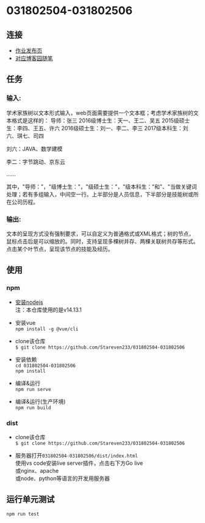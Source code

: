 # 031802504-031802506

## 连接
- [作业发布页](https://edu.cnblogs.com/campus/fzu/SE2020/homework/11277)
- [对应博客园随笔](https://www.cnblogs.com/Stareven233/p/13797157.html)

## 任务
### 输入:
学术家族树以文本形式输入，web页面需要提供一个文本框；考虑学术家族树的文本格式是这样的：
导师：张三
2016级博士生：天一、王二、吴五
2015级硕士生：李四、王五、许六
2016级硕士生：刘一、李二、李三
2017级本科生：刘六、琪七、司四

刘六：JAVA、数学建模

李二：字节跳动、京东云

……

其中，"导师："，"级博士生："，"级硕士生："，"级本科生："和"、"当做关键词处理；若有多组输入，中间空一行。上半部分是人员信息，下半部分是技能树或所在公司历程。

### 输出:
文本的呈现方式没有强制要求，可以自定义为普通格式或XML格式；树的节点，鼠标点击后是可以缩放的。同时，支持呈现多棵树并存、两棵关联树共存等形式。点击某个叶节点，呈现该节点的技能及经历。

## 使用

### npm
- [安装nodejs](https://nodejs.org/)  
注：本仓库使用的是v14.13.1

- 安装vue  
`npm install -g @vue/cli`

- clone该仓库  
`$ git clone https://github.com/Stareven233/031802504-031802506`  

- 安装依赖  
`cd 031802504-031802506`  
`npm install`  

- 编译&运行  
`npm run serve`  

- 编译&运行(生产环境)  
`npm run build`

### dist
- clone该仓库  
`$ git clone https://github.com/Stareven233/031802504-031802506`  

- 服务器打开`031802504-031802506/dist/index.html`  
使用vs code安装live server插件，点击右下方Go live  
或nginx、apache  
或node、python等语言的开发用服务器  

## 运行单元测试  
`npm run test`

